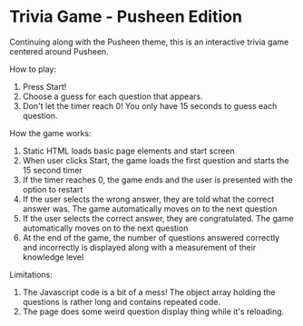 # Trivia Game - Pusheen Edition

Continuing along with the Pusheen theme, this is an interactive trivia game centered around Pusheen.

How to play:
1. Press Start!
2. Choose a guess for each question that appears.
3. Don't let the timer reach 0! You only have 15 seconds to guess each question.

How the game works:
1. Static HTML loads basic page elements and start screen
2. When user clicks Start, the game loads the first question and starts the 15 second timer
3. If the timer reaches 0, the game ends and the user is presented with the option to restart
4. If the user selects the wrong answer, they are told what the correct answer was. The game automatically moves on to the next question
5. If the user selects the correct answer, they are congratulated. The game automatically moves on to the next question
6. At the end of the game, the number of questions answered correctly and incorrectly is displayed along with a measurement of their knowledge level

Limitations:
1. The Javascript code is a bit of a mess! The object array holding the questions is rather long and contains repeated code.
2. The page does some weird question display thing while it's reloading.